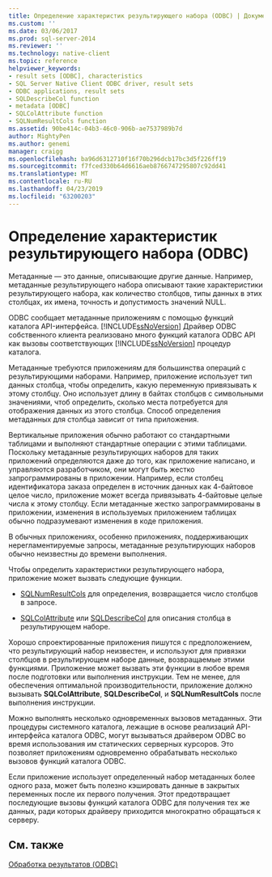 ```yaml
---
title: Определение характеристик результирующего набора (ODBC) | Документация Майкрософт
ms.custom: ''
ms.date: 03/06/2017
ms.prod: sql-server-2014
ms.reviewer: ''
ms.technology: native-client
ms.topic: reference
helpviewer_keywords:
- result sets [ODBC], characteristics
- SQL Server Native Client ODBC driver, result sets
- ODBC applications, result sets
- SQLDescribeCol function
- metadata [ODBC]
- SQLColAttribute function
- SQLNumResultCols function
ms.assetid: 90be414c-04b3-46c0-906b-ae7537989b7d
author: MightyPen
ms.author: genemi
manager: craigg
ms.openlocfilehash: ba96d6312710f16f70b296dcb17bc3d5f226ff19
ms.sourcegitcommit: f7fced330b64d6616aeb8766747295807c92dd41
ms.translationtype: MT
ms.contentlocale: ru-RU
ms.lasthandoff: 04/23/2019
ms.locfileid: "63200203"
---
```

# <a name="determining-the-characteristics-of-a-result-set-odbc"></a>Определение характеристик результирующего набора (ODBC)
  Метаданные — это данные, описывающие другие данные. Например, метаданные результирующего набора описывают такие характеристики результирующего набора, как количество столбцов, типы данных в этих столбцах, их имена, точность и допустимость значений NULL.  
  
 ODBC сообщает метаданные приложениям с помощью функций каталога API-интерфейса. [!INCLUDE[ssNoVersion](../../includes/ssnoversion-md.md)] Драйвер ODBC собственного клиента реализовано много функций каталога ODBC API как вызовы соответствующих [!INCLUDE[ssNoVersion](../../includes/ssnoversion-md.md)] процедур каталога.  
  
 Метаданные требуются приложениям для большинства операций с результирующими наборами. Например, приложение использует тип данных столбца, чтобы определить, какую переменную привязывать к этому столбцу. Оно использует длину в байтах столбцов с символьными значениями, чтоб определить, сколько места потребуется для отображения данных из этого столбца. Способ определения метаданных для столбца зависит от типа приложения.  
  
 Вертикальные приложения обычно работают со стандартными таблицами и выполняют стандартные операции с этими таблицами. Поскольку метаданные результирующих наборов для таких приложений определяются даже до того, как приложение написано, и управляются разработчиком, они могут быть жестко запрограммированы в приложении. Например, если столбец идентификатора заказа определен в источник данных как 4-байтовое целое число, приложение может всегда привязывать 4-байтовые целые числа к этому столбцу. Если метаданные жестко запрограммированы в приложении, изменения в используемых приложением таблицах обычно подразумевают изменения в коде приложения.  
  
 В обычных приложениях, особенно приложениях, поддерживающих нерегламентируемые запросы, метаданные результирующих наборов обычно неизвестны до времени выполнения.  
  
 Чтобы определить характеристики результирующего набора, приложение может вызвать следующие функции.  
  
-   [SQLNumResultCols](../native-client-odbc-api/sqlnumresultcols.md) для определения, возвращается число столбцов в запросе.  
  
-   [SQLColAttribute](../native-client-odbc-api/sqlcolattribute.md) или [SQLDescribeCol](../native-client-odbc-api/sqldescribecol.md) для описания столбца в результирующем наборе.  
  
 Хорошо спроектированные приложения пишутся с предположением, что результирующий набор неизвестен, и используют для привязки столбцов в результирующем наборе данные, возвращаемые этими функциями. Приложение может вызвать эти функции в любое время после подготовки или выполнения инструкции. Тем не менее, для обеспечения оптимальной производительности, приложение должно вызывать **SQLColAttribute**, **SQLDescribeCol**, и **SQLNumResultCols** после выполнения инструкции.  
  
 Можно выполнять несколько одновременных вызовов метаданных. Эти процедуры системного каталога, лежащие в основе реализаций API-интерфейса каталога ODBC, могут вызываться драйвером ODBC во время использования им статических серверных курсоров. Это позволяет приложениям одновременно обрабатывать несколько вызовов функций каталога ODBC.  
  
 Если приложение использует определенный набор метаданных более одного раза, может быть полезно кэшировать данные в закрытых переменных после их первого получения. Этот предотвращает последующие вызовы функций каталога ODBC для получения тех же данных, ради которых драйверу приходится многократно обращаться к серверу.  
  
## <a name="see-also"></a>См. также  
 [Обработка результатов &#40;ODBC&#41;](processing-results-odbc.md)  
  
  
